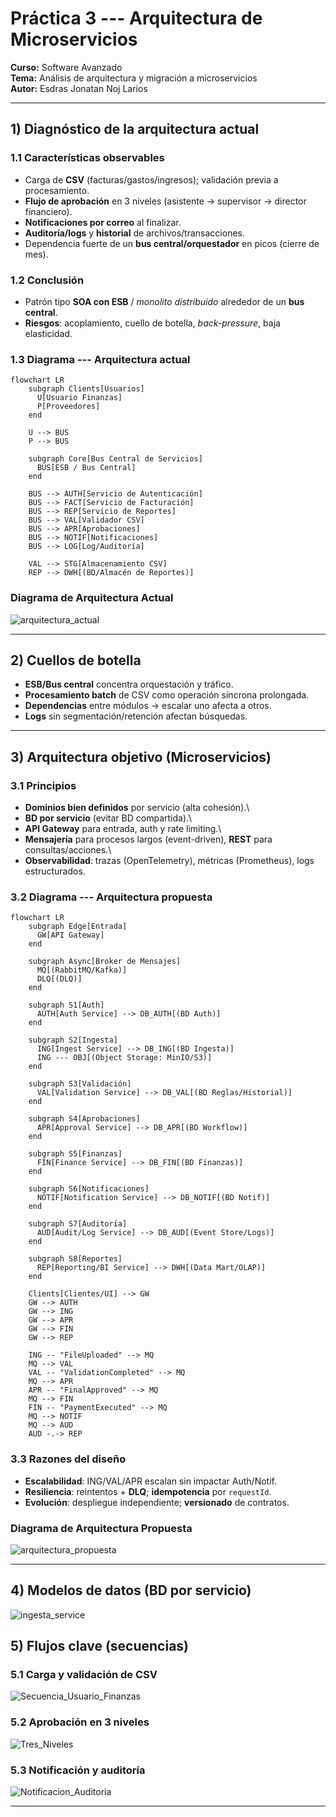 # Práctica 3 --- Arquitectura de Microservicios

**Curso:** Software Avanzado\
**Tema:** Análisis de arquitectura y migración a microservicios\
**Autor:** Esdras Jonatan Noj Larios

------------------------------------------------------------------------

## 1) Diagnóstico de la arquitectura actual

### 1.1 Características observables

-   Carga de **CSV** (facturas/gastos/ingresos); validación previa a
    procesamiento.
-   **Flujo de aprobación** en 3 niveles (asistente → supervisor →
    director financiero).
-   **Notificaciones por correo** al finalizar.
-   **Auditoría/logs** y **historial** de archivos/transacciones.
-   Dependencia fuerte de un **bus central/orquestador** en picos
    (cierre de mes).

### 1.2 Conclusión

-   Patrón tipo **SOA con ESB** / *monolito distribuido* alrededor de un
    **bus central**.
-   **Riesgos**: acoplamiento, cuello de botella, *back-pressure*, baja
    elasticidad.

### 1.3 Diagrama --- Arquitectura actual

``` mermaid
flowchart LR
    subgraph Clients[Usuarios]
      U[Usuario Finanzas]
      P[Proveedores]
    end

    U --> BUS
    P --> BUS

    subgraph Core[Bus Central de Servicios]
      BUS[ESB / Bus Central]
    end

    BUS --> AUTH[Servicio de Autenticación]
    BUS --> FACT[Servicio de Facturación]
    BUS --> REP[Servicio de Reportes]
    BUS --> VAL[Validador CSV]
    BUS --> APR[Aprobaciones]
    BUS --> NOTIF[Notificaciones]
    BUS --> LOG[Log/Auditoría]

    VAL --> STG[Almacenamiento CSV]
    REP --> DWH[(BD/Almacén de Reportes)]
```

### Diagrama de Arquitectura Actual
![arquitectura_actual](/P3/img/arquitectura_actual.png)

------------------------------------------------------------------------


## 2) Cuellos de botella

-   **ESB/Bus central** concentra orquestación y tráfico.
-   **Procesamiento batch** de CSV como operación síncrona prolongada.
-   **Dependencias** entre módulos → escalar uno afecta a otros.
-   **Logs** sin segmentación/retención afectan búsquedas.

------------------------------------------------------------------------

## 3) Arquitectura objetivo (Microservicios)

### 3.1 Principios

-   **Dominios bien definidos** por servicio (alta cohesión).\
-   **BD por servicio** (evitar BD compartida).\
-   **API Gateway** para entrada, auth y rate limiting.\
-   **Mensajería** para procesos largos (event-driven), **REST** para
    consultas/acciones.\
-   **Observabilidad**: trazas (OpenTelemetry), métricas (Prometheus),
    logs estructurados.

### 3.2 Diagrama --- Arquitectura propuesta

``` mermaid
flowchart LR
    subgraph Edge[Entrada]
      GW[API Gateway]
    end

    subgraph Async[Broker de Mensajes]
      MQ[(RabbitMQ/Kafka)]
      DLQ[(DLQ)]
    end

    subgraph S1[Auth]
      AUTH[Auth Service] --> DB_AUTH[(BD Auth)]
    end

    subgraph S2[Ingesta]
      ING[Ingest Service] --> DB_ING[(BD Ingesta)]
      ING --- OBJ[(Object Storage: MinIO/S3)]
    end

    subgraph S3[Validación]
      VAL[Validation Service] --> DB_VAL[(BD Reglas/Historial)]
    end

    subgraph S4[Aprobaciones]
      APR[Approval Service] --> DB_APR[(BD Workflow)]
    end

    subgraph S5[Finanzas]
      FIN[Finance Service] --> DB_FIN[(BD Finanzas)]
    end

    subgraph S6[Notificaciones]
      NOTIF[Notification Service] --> DB_NOTIF[(BD Notif)]
    end

    subgraph S7[Auditoría]
      AUD[Audit/Log Service] --> DB_AUD[(Event Store/Logs)]
    end

    subgraph S8[Reportes]
      REP[Reporting/BI Service] --> DWH[(Data Mart/OLAP)]
    end

    Clients[Clientes/UI] --> GW
    GW --> AUTH
    GW --> ING
    GW --> APR
    GW --> FIN
    GW --> REP

    ING -- "FileUploaded" --> MQ
    MQ --> VAL
    VAL -- "ValidationCompleted" --> MQ
    MQ --> APR
    APR -- "FinalApproved" --> MQ
    MQ --> FIN
    FIN -- "PaymentExecuted" --> MQ
    MQ --> NOTIF
    MQ --> AUD
    AUD -.-> REP
```

### 3.3 Razones del diseño

-   **Escalabilidad**: ING/VAL/APR escalan sin impactar Auth/Notif.
-   **Resiliencia**: reintentos + **DLQ**; **idempotencia** por
    `requestId`.
-   **Evolución**: despliegue independiente; **versionado** de
    contratos.

### Diagrama de Arquitectura Propuesta
![arquitectura_propuesta](/P3/img/arquitectura_microservicios.png)

------------------------------------------------------------------------

## 4) Modelos de datos (BD por servicio)

![ingesta_service](/P3/img/entidad_relacion.png)

## 5) Flujos clave (secuencias)

### 5.1 Carga y validación de CSV

![Secuencia_Usuario_Finanzas](/P3/img/secuencia_user_finanzas.png)

### 5.2 Aprobación en 3 niveles

![Tres_Niveles](/P3/img/secuencia_3_niveles.png)

### 5.3 Notificación y auditoría

![Notificacion_Auditoria](/P3/img/notificacion_auditoria.png)

------------------------------------------------------------------------
